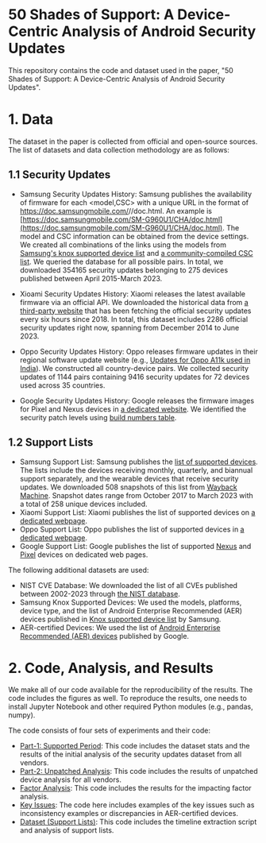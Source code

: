 # 50 Shades of Support: A Device-Centric Analysis of Android Security Updates

This repository contains the code and dataset used in the paper, "50 Shades of Support: A Device-Centric Analysis of Android Security Updates".

# 1. Data

The dataset in the paper is collected from official and open-source sources. The list of datasets and data collection methodology are as follows:

## 1.1 Security Updates

 - Samsung Security Updates History: Samsung publishes the availability of firmware for each <model,CSC> with a unique URL in the format of https://doc.samsungmobile.com/<model>/<CSC>/doc.html. An example is [https://doc.samsungmobile.com/SM-G960U1/CHA/doc.html](https://doc.samsungmobile.com/SM-G960U1/CHA/doc.html). The model and CSC information can be obtained from the device settings. We created all combinations of the links using the models from [Samsung's knox supported device list](https://www.samsungknox.com/en/knox-platform/supported-devices) and [a community-compiled CSC list](https://tsar3000.com/list-of-samsung-csc-codes-samsung-firmware-csc-codes). We queried the database for all possible pairs. In total, we downloaded 354165 security updates belonging to 275 devices published between April 2015-March 2023.

 - Xioami Security Updates History: Xiaomi releases the latest available firmware via an official API. We downloaded the historical data from [a third-party website](https://github.com/XiaomiFirmwareUpdater/miui-updates-tracker/blob/master/data/latest.yml) that has been fetching the official security updates every six hours since 2018. In total, this dataset includes 2286 official security updates right now, spanning from December 2014 to June 2023.

 - Oppo Security Updates History: Oppo releases firmware updates in their regional software update website (e.g., [Updates for Oppo A11k used in India](https://support.oppo.com/in/software-update)). We constructed all country-device pairs. We collected security updates of 1144 pairs containing 9416 security updates for 72 devices used across 35 countries. 

 - Google Security Updates History: Google releases the firmware images for Pixel and Nexus devices in [a dedicated website](https://developers.google.com/android/images). We identified the security patch levels using [build numbers table](https://source.android.com/docs/setup/about/build-numbers).

 ## 1.2 Support Lists
 - Samsung Support List: Samsung publishes the [list of supported devices](https://security.samsungmobile.com/workScope.smsb). The lists include the devices receiving monthly, quarterly, and biannual support separately, and the wearable devices that receive security updates. We downloaded 508 snapshots of this list from [Wayback Machine](https://web.archive.org/web/20230401000000*/https://security.samsungmobile.com/workScope.smsb). Snapshot dates range from October 2017 to March 2023 with a total of 258 unique devices included.
 - Xiaomi Support List: Xiaomi publishes the list of supported devices on [a dedicated webpage](https://trust.mi.com/misrc/updates/phone?tab=policy).
 - Oppo Support List: Oppo publishes the list of supported devices in [a dedicated webpage]([https://trust.mi.com/misrc/updates/phone?tab=policy](https://security.oppo.com/en/mend)).
 - Google Support List: Google publishes the list of supported [Nexus](https://support.google.com/nexus/answer/11227897) and [Pixel](https://support.google.com/pixelphone/answer/4457705) devices on dedicated web pages.
 
 The following additional datasets are used: 
 - NIST CVE Database: We downloaded the list of all CVEs published between 2002-2023 through [the NIST database](https://nvd.nist.gov/vuln/data-feeds).
 - Samsung Knox Supported Devices: We used the models, platforms, device type, and the list of Android Enterprise Recommended (AER) devices published in [Knox supported device list](https://www.samsungknox.com/en/knox-platform/supported-devices) by Samsung.
 - AER-certified Devices: We used the list of [Android Enterprise Recommended (AER) devices](https://androidenterprisepartners.withgoogle.com/) published by Google. 
 
 # 2. Code, Analysis, and Results
 
We make all of our code available for the reproducibility of the results. The code includes the figures as well. To reproduce the results, one needs to install Jupyter Notebook and other required Python modules (e.g., pandas, numpy).
 
 The code consists of four sets of experiments and their code:
 
 - [Part-1: Supported Period](./Code/Part-1%20Supported%20Period.ipynb): This code includes the dataset stats and the results of the initial analysis of the security updates dataset from all vendors.
 - [Part-2: Unpatched Analysis](./Code/Part-2%20Unpatched%20Analysis.ipynb): This code includes the results of unpatched device analysis for all vendors.
 - [Factor Analysis](./Code/Factor%20Analysis.ipynb): This code includes the results for the impacting factor analysis.
 - [Key Issues](./Code/Key-Issues.ipynb): The code here includes examples of the key issues such as inconsistency examples or discrepancies in AER-certified devices. 
 - [Dataset (Support Lists)](./Code/Dataset%20(Support%20Lists).ipynb): This code includes the timeline extraction script and analysis of support lists. 
 
 
 

 
 
 
 


